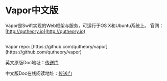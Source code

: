 # Vapor中文版

Vapor是Swift实现的Web框架与服务，可运行于OS X和Ubuntu系统上。
官网：[http://qutheory.io](http://qutheory.io)


<br/>
Vapor repo: [https://github.com/qutheory/vapor](https://github.com/qutheory/vapor)

<br/>

英文原版Doc地址：[传送门](https://vapor.readme.io/)

中文版Doc在线阅读地址：[传送门](https://carymic.gitbooks.io/vapor-chinese/content/)